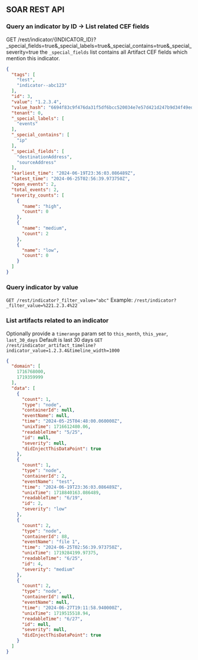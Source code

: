 ## SOAR REST API
### Query an indicator by ID -> List related CEF fields
GET /rest/indicator/{INDICATOR_ID}?_special_fields=true&_special_labels=true&_special_contains=true&_special_severity=true
the `_special_fields` list contains all Artifact CEF fields which mention this indicator.
```json
{
  "tags": [
    "test",
    "indicator--abc123"
  ],
  "id": 3,
  "value": "1.2.3.4",
  "value_hash": "6694f83c9f476da31f5df6bcc520034e7e57d421d247b9d34f49edbfc84a764c",
  "tenant": 0,
  "_special_labels": [
    "events"
  ],
  "_special_contains": [
    "ip"
  ],
  "_special_fields": [
    "destinationAddress",
    "sourceAddress"
  ],
  "earliest_time": "2024-06-19T23:36:03.086489Z",
  "latest_time": "2024-06-25T02:56:39.973750Z",
  "open_events": 2,
  "total_events": 2,
  "severity_counts": [
    {
      "name": "high",
      "count": 0
    },
    {
      "name": "medium",
      "count": 2
    },
    {
      "name": "low",
      "count": 0
    }
  ]
}
```
### Query indicator by value
`GET /rest/indicator?_filter_value="abc"`
Example: `/rest/indicator?_filter_value=%221.2.3.4%22`

### List artifacts related to an indicator
Optionally provide a `timerange` param set to `this_month`, `this_year`, `last_30_days`
Default is last 30 days
`GET /rest/indicator_artifact_timeline?indicator_value=1.2.3.4&timeline_width=1000`
```json
{
  "domain": [
    1716768000,
    1719359999
  ],
  "data": [
    {
      "count": 1,
      "type": "node",
      "containerId": null,
      "eventName": null,
      "time": "2024-05-25T04:48:00.060000Z",
      "unixTime": 1716612480.06,
      "readableTime": "5/25",
      "id": null,
      "severity": null,
      "didInjectThisDataPoint": true
    },
    {
      "count": 1,
      "type": "node",
      "containerId": 2,
      "eventName": "test",
      "time": "2024-06-19T23:36:03.086489Z",
      "unixTime": 1718840163.086489,
      "readableTime": "6/19",
      "id": 2,
      "severity": "low"
    },
    {
      "count": 2,
      "type": "node",
      "containerId": 88,
      "eventName": "file 1",
      "time": "2024-06-25T02:56:39.973750Z",
      "unixTime": 1719284199.97375,
      "readableTime": "6/25",
      "id": 4,
      "severity": "medium"
    },
    {
      "count": 2,
      "type": "node",
      "containerId": null,
      "eventName": null,
      "time": "2024-06-27T19:11:58.940000Z",
      "unixTime": 1719515518.94,
      "readableTime": "6/27",
      "id": null,
      "severity": null,
      "didInjectThisDataPoint": true
    }
  ]
}
```